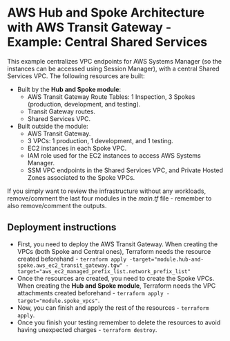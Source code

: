 # AWS Hub and Spoke Architecture with AWS Transit Gateway - Example: Central Shared Services 

This example centralizes VPC endpoints for AWS Systems Manager (so the instances can be accessed using Session Manager), with a central Shared Services VPC. The following resources are built:

- Built by the **Hub and Spoke module**:
  - AWS Transit Gateway Route Tables: 1 Inspection, 3 Spokes (production, development, and testing).
  - Transit Gateway routes.
  - Shared Services VPC.
- Built outside the module:
  - AWS Transit Gateway.
  - 3 VPCs: 1 production, 1 development, and 1 testing.
  - EC2 instances in each Spoke VPC.
  - IAM role used for the EC2 instances to access AWS Systems Manager.
  - SSM VPC endpoints in the Shared Services VPC, and Private Hosted Zones associated to the Spoke VPCs.

If you simply want to review the infrastructure without any workloads, remove/comment the last four modules in the *main.tf* file - remember to also remove/comment the outputs.

## Deployment instructions

* First, you need to deploy the AWS Transit Gateway. When creating the VPCs (both Spoke and Central ones), Terraform needs the resource created beforehand - `terraform apply -target="module.hub-and-spoke.aws_ec2_transit_gateway.tgw" -target="aws_ec2_managed_prefix_list.network_prefix_list"`
* Once the resources are created, you need to create the Spoke VPCs. When creating the **Hub and Spoke module**, Terraform needs the VPC attachments created beforehand - `terraform apply -target="module.spoke_vpcs"`.
* Now, you can finish and apply the rest of the resources - `terraform apply`.
* Once you finish your testing remember to delete the resources to avoid having unexpected charges - `terraform destroy`.